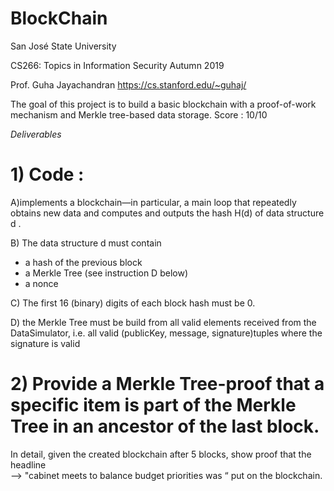 # BlockChain
San José State University

CS266: Topics in Information Security Autumn 2019

Prof. Guha Jayachandran
https://cs.stanford.edu/~guhaj/


The goal of this project is to build a basic blockchain with a proof-of-work mechanism and Merkle tree-based data storage.
Score : 10/10

*Deliverables*

# 1) Code :

   A)implements a blockchain—in particular, a main loop that repeatedly obtains new data and computes and outputs the hash   ​H(d)​ of data structure ​d​ .

   B) The data structure ​d​ must contain
  - a hash of the previous block
  - a Merkle Tree (see instruction D below) 
  - a nonce

   C) The first 16 (binary) digits of each block hash must be 0.

   D) the Merkle Tree must be build from all valid elements received from the DataSimulator, i.e. all valid ​(publicKey, message, signature)​ tuples where the signature is valid


# 2) Provide a Merkle Tree-proof that a specific item is part of the Merkle Tree in an ancestor of the last block.   
 In detail, given the created blockchain after 5 blocks, show proof that the headline  
  -->  "cabinet meets to balance budget priorities was “ put on the blockchain.

